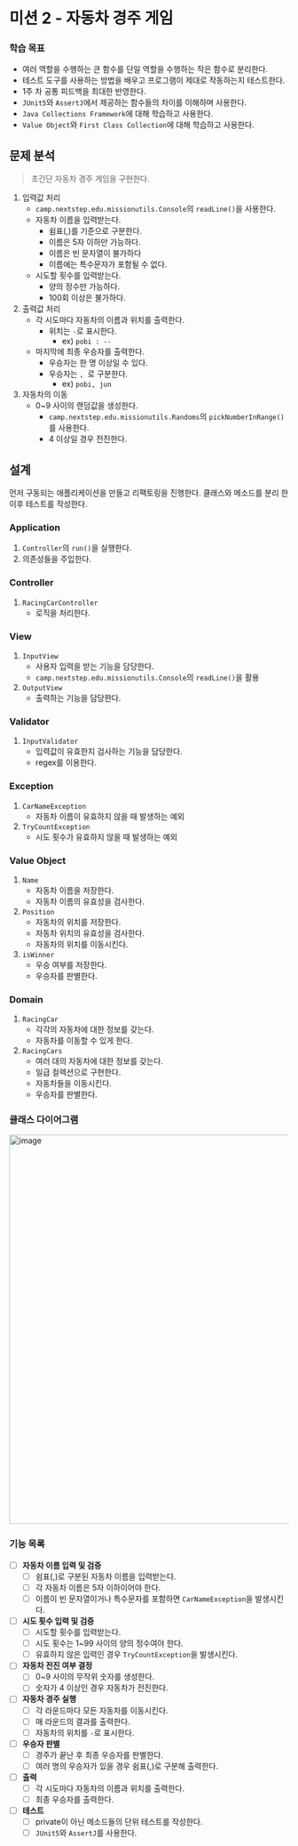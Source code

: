 # 미션 2 - 자동차 경주 게임

### 학습 목표

- 여러 역할을 수행하는 큰 함수를 단일 역할을 수행하는 작은 함수로 분리한다.
- 테스트 도구를 사용하는 방법을 배우고 프로그램이 제대로 작동하는지 테스트한다.
- 1주 차 공통 피드백을 최대한 반영한다.
- `JUnit5`와 `AssertJ`에서 제공하는 함수들의 차이를 이해하며 사용한다.
- `Java Collections Framework`에 대해 학습하고 사용한다.
- `Value Object`와 `First Class Collection`에 대해 학습하고 사용한다.

## 문제 분석

> 초간단 자동차 경주 게임을 구현한다.

1. 입력값 처리
    - `camp.nextstep.edu.missionutils.Console`의 `readLine()`을 사용한다.
    - 자동차 이름을 입력받는다.
        - 쉼표(,)를 기준으로 구분한다.
        - 이름은 5자 이하만 가능하다.
        - 이름은 빈 문자열이 불가하다
        - 이름에는 특수문자가 포함될 수 없다.
    - 시도할 횟수를 입력받는다.
        - 양의 정수만 가능하다.
        - 100회 이상은 불가하다.
2. 출력값 처리
    - 각 시도마다 자동차의 이름과 위치를 출력한다.
        - 위치는 `-`로 표시한다.
            - ex) `pobi : --`
    - 마지막에 최종 우승자를 출력한다.
        - 우승자는 한 명 이상일 수 있다.
        - 우승자는 `, `로 구분한다.
            - ex) `pobi, jun`
3. 자동차의 이동
    - 0~9 사이의 랜덤값을 생성한다.
        - `camp.nextstep.edu.missionutils.Randoms`의 `pickNumberInRange()`를 사용한다.
        - 4 이상일 경우 전진한다.

## 설계

먼저 구동되는 애플리케이션을 만들고 리팩토링을 진행한다. 클래스와 메소드를 분리 한 이후 테스트를 작성한다.

### Application

1. `Controller`의 `run()`을 실행한다.
2. 의존성들을 주입한다.

### Controller

1. `RacingCarController`
    - 로직을 처리한다.

### View

1. `InputView`
    - 사용자 입력을 받는 기능을 담당한다.
    - `camp.nextstep.edu.missionutils.Console`의 `readLine()`을 활용
2. `OutputView`
    - 출력하는 기능을 담당한다.

### Validator

1. `InputValidator`
    - 입력값이 유효한지 검사하는 기능을 담당한다.
    - regex를 이용한다.

### Exception

1. `CarNameException`
    - 자동차 이름이 유효하지 않을 때 발생하는 예외
2. `TryCountException`
    - 시도 횟수가 유효하지 않을 때 발생하는 예외

### Value Object

1. `Name`
    - 자동차 이름을 저장한다.
    - 자동차 이름의 유효성을 검사한다.
2. `Position`
    - 자동차의 위치를 저장한다.
    - 자동차 위치의 유효성을 검사한다.
    - 자동차의 위치를 이동시킨다.
3. `isWinner`
    - 우승 여부를 저장한다.
    - 우승자를 판별한다.

### Domain

1. `RacingCar`
    - 각각의 자동차에 대한 정보를 갖는다.
    - 자동차를 이동할 수 있게 한다.
2. `RacingCars`
    - 여러 대의 자동차에 대한 정보를 갖는다.
    - 일급 컬렉션으로 구현한다.
    - 자동차들을 이동시킨다.
    - 우승자를 판별한다.

### 클래스 다이어그램

<img width="700" alt="image" src="https://github.com/user-attachments/assets/688e1aed-bdca-48d7-9eb0-ca776f2e6e46">

### 기능 목록

- [ ] **자동차 이름 입력 및 검증**
    - [ ] 쉼표(,)로 구분된 자동차 이름을 입력받는다.
    - [ ] 각 자동차 이름은 5자 이하이어야 한다.
    - [ ] 이름이 빈 문자열이거나 특수문자를 포함하면 `CarNameException`을 발생시킨다.

- [ ] **시도 횟수 입력 및 검증**
    - [ ] 시도할 횟수를 입력받는다.
    - [ ] 시도 횟수는 1~99 사이의 양의 정수여야 한다.
    - [ ] 유효하지 않은 입력인 경우 `TryCountException`을 발생시킨다.

- [ ] **자동차 전진 여부 결정**
    - [ ] 0~9 사이의 무작위 숫자를 생성한다.
    - [ ] 숫자가 4 이상인 경우 자동차가 전진한다.

- [ ] **자동차 경주 실행**
    - [ ] 각 라운드마다 모든 자동차를 이동시킨다.
    - [ ] 매 라운드의 결과를 출력한다.
    - [ ] 자동차의 위치를 `-`로 표시한다.

- [ ] **우승자 판별**
    - [ ] 경주가 끝난 후 최종 우승자를 판별한다.
    - [ ] 여러 명의 우승자가 있을 경우 쉼표(,)로 구분해 출력한다.

- [ ] **출력**
    - [ ] 각 시도마다 자동차의 이름과 위치를 출력한다.
    - [ ] 최종 우승자를 출력한다.

- [ ] **테스트**
    - [ ] private이 아닌 메소드들의 단위 테스트를 작성한다.
    - [ ] `JUnit5`와 `AssertJ`를 사용한다.